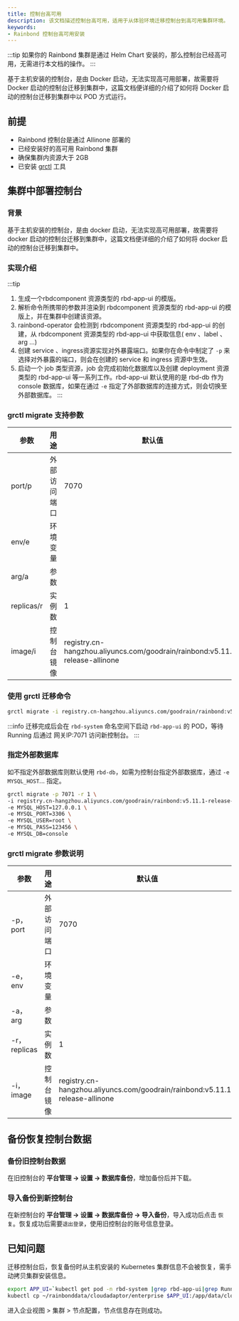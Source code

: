 ```yaml
---
title: 控制台高可用
description: 该文档描述控制台高可用，适用于从体验环境迁移控制台到高可用集群环境。
keywords:
- Rainbond 控制台高可用安装
---
```


:::tip
如果你的 Rainbond 集群是通过 Helm Chart 安装的，那么控制台已经高可用，无需进行本文档的操作。
:::

基于主机安装的控制台，是由 Docker 启动，无法实现高可用部署，故需要将 Docker 启动的控制台迁移到集群中，这篇文档便详细的介绍了如何将 Docker 启动的控制台迁移到集群中以 POD 方式运行。
## 前提

* Rainbond 控制台是通过 Allinone 部署的
* 已经安装好的高可用 Rainbond 集群
* 确保集群内资源大于 2GB
* 已安装 [grctl](/docs/ops-guide/tools/grctl) 工具

## 集群中部署控制台

### 背景

基于主机安装的控制台，是由 docker 启动，无法实现高可用部署，故需要将 docker 启动的控制台迁移到集群中，这篇文档便详细的介绍了如何将 docker 启动的控制台迁移到集群中。
### 实现介绍

:::tip
1. 生成一个rbdcomponent 资源类型的 rbd-app-ui 的模版。
2. 解析命令所携带的参数并渲染到 rbdcomponent 资源类型的 rbd-app-ui 的模版上，并在集群中创建该资源。
3. rainbond-operator 会检测到 rbdcomponent 资源类型的 rbd-app-ui 的创建，从 rbdcomponent 资源类型的 rbd-app-ui 中获取信息( env 、label 、arg ...)
4. 创建 service 、ingress资源实现对外暴露端口。如果你在命令中制定了 `-p` 来选择对外暴露的端口，则会在创建的 service 和 ingress 资源中生效。
5. 启动一个 job 类型资源，job 会完成初始化数据库以及创建 deployment 资源类型的 rbd-app-ui 等一系列工作。rbd-app-ui 默认使用的是 rbd-db 作为 console 数据库，如果在通过 `-e` 指定了外部数据库的连接方式，则会切换至外部数据库。
:::

### grctl migrate 支持参数

| 参数                      |        用途         |       默认值        |
| ------------------------ | --------------------|-------------------|
| port/p                   |     外部访问端口       |       7070        |
| env/e                   |        环境变量        |                  |
| arg/a                   |         参数           |                  |
| replicas/r              |         实例数         |        1         |
| image/i                 |       控制台镜像       |   registry.cn-hangzhou.aliyuncs.com/goodrain/rainbond:v5.11.1-release-allinone          |

### 使用 grctl 迁移命令

```bash
grctl migrate -i registry.cn-hangzhou.aliyuncs.com/goodrain/rainbond:v5.11.1-release-allinone -p 7071 -r 1

```
:::info
迁移完成后会在 `rbd-system` 命名空间下启动 `rbd-app-ui` 的 POD，等待 Running 后通过 网关IP:7071 访问新控制台。
:::

### 指定外部数据库

如不指定外部数据库则默认使用 `rbd-db`，如需为控制台指定外部数据库，通过 `-e MYSQL_HOST`... 指定。

```bash
grctl migrate -p 7071 -r 1 \
-i registry.cn-hangzhou.aliyuncs.com/goodrain/rainbond:v5.11.1-release-allinone \
-e MYSQL_HOST=127.0.0.1 \
-e MYSQL_PORT=3306 \
-e MYSQL_USER=root \
-e MYSQL_PASS=123456 \
-e MYSQL_DB=console
```
### grctl migrate 参数说明

| 参数                      |        用途         |       默认值        |
| ------------------------ | --------------------|-------------------|
| -p，port                  |     外部访问端口       |       7070        |
| -e，env                   |        环境变量        |                  |
| -a，arg               |         参数           |                  |
| -r，replicas              |         实例数         |        1         |
| -i，image               |       控制台镜像       |   registry.cn-hangzhou.aliyuncs.com/goodrain/rainbond:v5.11.1-release-allinone          |


## 备份恢复控制台数据

### 备份旧控制台数据

在旧控制台的 **平台管理 -> 设置 -> 数据库备份**，增加备份后并下载。

### 导入备份到新控制台

在新控制台的 **平台管理 -> 设置 -> 数据库备份 -> 导入备份**，导入成功后点击 `恢复`。恢复成功后需要`退出登录`，使用旧控制台的账号信息登录。

## 已知问题

迁移控制台后，恢复备份时从主机安装的 Kubernetes 集群信息不会被恢复，需手动拷贝集群安装信息。

```bash
export APP_UI=`kubectl get pod -n rbd-system |grep rbd-app-ui|grep Running|awk '{print $1}'`
kubectl cp ~/rainbonddata/cloudadaptor/enterprise $APP_UI:/app/data/cloudadaptor -n rbd-system
```

进入企业视图  > 集群 > 节点配置，节点信息存在则成功。